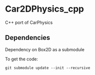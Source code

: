 # Car2DPhysics_cpp

C++ port of CarPhysics

## Dependencies

Dependency on Box2D as a submodule

To get the code:
```
git submodule update --init --recursive
```
